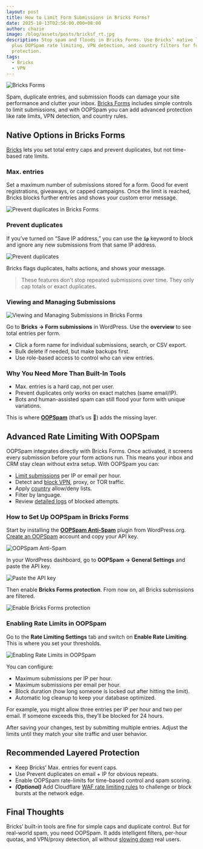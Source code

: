 ```yaml
---
layout: post
title: How to Limit Form Submissions in Bricks Forms?
date: 2025-10-13T02:56:00.000+08:00
author: chazie
image: /blog/assets/posts/bricksf_rt.jpg
description: Stop spam and floods in Bricks Forms. Use Bricks’ native limits
  plus OOPSpam rate limiting, VPN detection, and country filters for full
  protection.
tags:
  - Bricks
  - VPN
---
```

![Bricks Forms](/blog/assets/posts/bricks-visual-site-builder.png "Bricks Forms")

Spam, duplicate entries, and submission floods can damage your site performance and clutter your inbox. [Bricks Forms](https://bricksbuilder.io/forms/) includes simple controls to limit submissions, and with OOPSpam you can add advanced protection like rate limits, VPN detection, and country rules.

## **Native Options in Bricks Forms**

[Bricks](https://bricksbuilder.io/) lets you set total entry caps and prevent duplicates, but not time-based rate limits.

### **Max. entries**

Set a maximum number of submissions stored for a form. Good for event registrations, giveaways, or capped campaigns. Once the limit is reached, Bricks blocks further entries and shows your custom error message.

![Prevent duplicates in Bricks Forms](/blog/assets/posts/save-submission-bricks.png "Prevent duplicates in Bricks Forms")

### **Prevent duplicates**

If you’ve turned on “Save IP address,” you can use the **`ip`** keyword to block and ignore any new submissions from that same IP address.

![Prevent duplicates](/blog/assets/posts/bricks-save-submission-prevent-duplicate.png "Prevent duplicates")

Bricks flags duplicates, halts actions, and shows your message.

> These features don’t stop repeated submissions over time. They only cap totals or exact duplicates.

### **Viewing and Managing Submissions**

![Viewing and Managing Submissions in Bricks Forms](/blog/assets/posts/form-submissions-bricks-forms.png "Viewing and Managing Submissions in Bricks Forms")

Go to **Bricks → Form submissions** in WordPress. Use the **overview** to see total entries per form.

* Click a form name for individual submissions, search, or CSV export.
* Bulk delete if needed, but make backups first.
* Use role-based access to control who can view entries.

### **Why You Need More Than Built-In Tools**

* Max. entries is a hard cap, not per user.
* Prevent duplicates only works on exact matches (same email/IP).
* Bots and human-assisted spam can still flood your form with unique variations.

This is where **[OOPSpam](https://www.oopspam.com/)** (that’s us 👋) adds the missing layer.

## **Advanced Rate Limiting With OOPSpam**

OOPSpam integrates directly with Bricks Forms. Once activated, it screens every submission before your form actions run. This means your inbox and CRM stay clean without extra setup. With OOPSpam you can:

* [Limit submissions](https://www.oopspam.com/blog/protecting-forms-with-rate-limiting-in-wordpress-using-oopspam) per IP or email per hour.
* Detect and [block VPN](https://www.oopspam.com/blog/how-to-block-vpn-and-data-center-ip-submissions-in-bricks-forms), proxy, or TOR traffic.
* Apply [country](https://www.oopspam.com/blog/how-to-block-countries-in-bricks-forms) allow/deny lists.
* Filter by language.
* Review [detailed logs](https://help.oopspam.com/wordpress/form-entries/) of blocked attempts.

### **How to Set Up OOPSpam in Bricks Forms**

Start by installing the **[OOPSpam Anti-Spam](https://wordpress.org/plugins/oopspam-anti-spam/)** plugin from WordPress.org. [Create an OOPSpam](https://app.oopspam.com/Identity/Account/Login) account and copy your API key.

![OOPSpam Anti-Spam](/blog/assets/posts/oopspam-dashboard-api.png "OOPSpam Anti-Spam")

In your WordPress dashboard, go to **OOPSpam → General Settings** and paste the API key. 

![Paste the API key](/blog/assets/posts/oopspam-api-key.png "Paste the API key")

Then enable **Bricks Forms protection**. From now on, all Bricks submissions are filtered.

![Enable Bricks Forms protection](/blog/assets/posts/activate-spam-protection-bricks-forms.png "Enable Bricks Forms protection")

### **Enabling Rate Limits in OOPSpam**

Go to the **Rate Limiting Settings** tab and switch on **Enable Rate Limiting**. This is where you set your thresholds.

![Enabling Rate Limits in OOPSpam](/blog/assets/posts/rate-limiting-settings.png "Enabling Rate Limits in OOPSpam")

You can configure:

* Maximum submissions per IP per hour.
* Maximum submissions per email per hour.
* Block duration (how long someone is locked out after hitting the limit).
* Automatic log cleanup to keep your database optimized.

For example, you might allow three entries per IP per hour and two per email. If someone exceeds this, they’ll be blocked for 24 hours.

After saving your changes, test by submitting multiple entries. Adjust the limits until they match your site traffic and user behavior.

## **Recommended Layered Protection**

* Keep Bricks’ Max. entries for event caps.
* Use Prevent duplicates on email + IP for obvious repeats.
* Enable OOPSpam rate-limits for time-based control and spam scoring.
* ***(Optional)*** Add Cloudflare [WAF rate limiting rules](https://developers.cloudflare.com/waf/rate-limiting-rules/) to challenge or block bursts at the network edge.

## **Final Thoughts**

Bricks’ built-in tools are fine for simple caps and duplicate control. But for real-world spam, you need OOPSpam. It adds intelligent filters, per-hour quotas, and VPN/proxy detection, all without [slowing down](https://www.oopspam.com/blog/slow-bricks-builder-website) real users.
